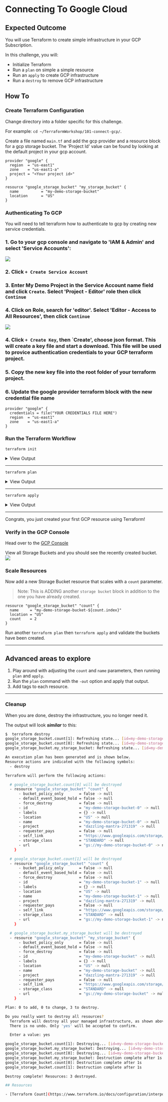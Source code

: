 # Connecting To Google Cloud

## Expected Outcome

You will use Terraform to create simple infrastructure in your GCP Subscription.

In this challenge, you will:

- Initialize Terraform
- Run a `plan` on simple a simple resource
- Run an `apply` to create GCP infrastructure
- Run a `destroy` to remove GCP infrastructure

## How To

### Create Terraform Configuration

Change directory into a folder specific for this challenge.

For example: `cd ~/TerraformWorkshop/101-connect-gcp/`.

Create a file named `main.tf` and add the gcp provider and a resource block for a gcp storage bucket. 
The 'Project Id' value can be found by looking at the default project in your gcp account.

```hcl
provider "google" {
  region  = "us-east1"
  zone    = "us-east1-a"
  project = "<Your project id>"
}

resource "google_storage_bucket" "my_storage_bucket" {
  name          = "my-demo-storage-bucket"
  location      = "US"
}
```

### Authenticating To GCP

You will need to tell terraform how to authenticate to gcp by creating new service credentials.
### 1. Go to your gcp console and navigate to 'IAM & Admin' and select 'Service Accounts': 
![](img/Service_Account_Role.png)

### 2. Click `+ Create Service Account`

### 3. Enter **My Demo Project** in the Service Account name field and click `Create`. Select 'Project - Editor' role then click `Continue`

### 4. Click on Role, search for 'editor'. Select 'Editor - Access to All Resources', then click `Continue`
![](img/Service-Credentials.png)

### 4. Click `+ Create Key`, then `Create', choose json format. This will create a key file and start a download. This file will be used to provice authentication credentials to your GCP terraform project.

### 5. Copy the new key file into the root folder of your terraform project.

### 6. Update the google provider terraform block with the new credential file name
```
provider "google" {
  credentials = file("YOUR CREDENTIALS FILE HERE")
  region  = "us-east1"
  zone    = "us-east1-a"
}
```

### Run the Terraform Workflow

`terraform init`
<details><summary>View Output</summary>
<p>

```sh
$ terraform init

Initializing the backend...

Initializing provider plugins...
- Checking for available provider plugins...
- Downloading plugin for provider "google" (hashicorp/google) 3.15.0...

The following providers do not have any version constraints in configuration,
so the latest version was installed.

To prevent automatic upgrades to new major versions that may contain breaking
changes, it is recommended to add version = "..." constraints to the
corresponding provider blocks in configuration, with the constraint strings
suggested below.

* provider.google: version = "~> 3.15"

Terraform has been successfully initialized!

You may now begin working with Terraform. Try running "terraform plan" to see
any changes that are required for your infrastructure. All Terraform commands
should now work.

If you ever set or change modules or backend configuration for Terraform,
rerun this command to reinitialize your working directory. If you forget, other
commands will detect it and remind you to do so if necessary.
```

</p>
</details>

---
`terraform plan`

<details><summary>View Output</summary>
<p>

```sh
$ terraform plan
Refreshing Terraform state in-memory prior to plan...
The refreshed state will be used to calculate this plan, but will not be
persisted to local or remote state storage.


------------------------------------------------------------------------

An execution plan has been generated and is shown below.
Resource actions are indicated with the following symbols:
  + create

Terraform will perform the following actions:

  # google_storage_bucket.my_storage_bucket will be created
  + resource "google_storage_bucket" "my_storage_bucket" {
      + bucket_policy_only = (known after apply)
      + force_destroy      = false
      + id                 = (known after apply)
      + location           = "US"
      + name               = "my-demo-storage-bucket"
      + project            = (known after apply)
      + self_link          = (known after apply)
      + storage_class      = "STANDARD"
      + url                = (known after apply)
    }

Plan: 1 to add, 0 to change, 0 to destroy.

------------------------------------------------------------------------

Note: You didn't specify an "-out" parameter to save this plan, so Terraform
can't guarantee that exactly these actions will be performed if
"terraform apply" is subsequently run.
```

</p>
</details>

---
`terraform apply`
<details><summary>View Output</summary>
<p>

```sh
$ terraform apply

An execution plan has been generated and is shown below.
Resource actions are indicated with the following symbols:
  + create

Terraform will perform the following actions:

  # google_storage_bucket.my_storage_bucket will be created
  + resource "google_storage_bucket" "my_storage_bucket" {
      + bucket_policy_only = (known after apply)
      + force_destroy      = false
      + id                 = (known after apply)
      + location           = "US"
      + name               = "my-demo-storage-bucket"
      + project            = (known after apply)
      + self_link          = (known after apply)
      + storage_class      = "STANDARD"
      + url                = (known after apply)
    }

Plan: 1 to add, 0 to change, 0 to destroy.

Do you want to perform these actions?
  Terraform will perform the actions described above.
  Only 'yes' will be accepted to approve.

  Enter a value: yes

google_storage_bucket.my_storage_bucket: Creating...
google_storage_bucket.my_storage_bucket: Creation complete after 1s [id=my-demo-storage-bucket]

Apply complete! Resources: 1 added, 0 changed, 0 destroyed.
```
</p>
</details>

---

Congrats, you just created your first GCP resource using Terraform!

### Verify in the GCP Console

Head over to the [GCP Console](https://console.cloud.google.com/)

View all Storage Buckets and you should see the recently created bucket.
![](img/portal-firstrg.png)

### Scale Resources

Now add a new Storage Bucket resource that scales with a `count` parameter.

> Note: This is ADDING another `storage bucket` block in addition to the one you have already created.

```hcl
resource "google_storage_bucket" "count" {
  name     = "my-demo-storage-bucket-${count.index}"
  location = "US"
  count    = 2
}
```

Run another `terraform plan` then `terraform apply` and validate the buckets have been created.

---
## Advanced areas to explore

1. Play around with adjusting the `count` and `name` parameters, then running `plan` and `apply`.
2. Run the `plan` command with the `-out` option and apply that output.
3. Add tags to each resource.

---
### Cleanup

When you are done, destroy the infrastructure, you no longer need it.

The output will look ***similar*** to this:

```sh
$  terraform destroy
google_storage_bucket.count[1]: Refreshing state... [id=my-demo-storage-bucket-1]
google_storage_bucket.count[0]: Refreshing state... [id=my-demo-storage-bucket-0]
google_storage_bucket.my_storage_bucket: Refreshing state... [id=my-demo-storage-bucket]

An execution plan has been generated and is shown below.
Resource actions are indicated with the following symbols:
  - destroy

Terraform will perform the following actions:

  # google_storage_bucket.count[0] will be destroyed
  - resource "google_storage_bucket" "count" {
      - bucket_policy_only       = false -> null
      - default_event_based_hold = false -> null
      - force_destroy            = false -> null
      - id                       = "my-demo-storage-bucket-0" -> null
      - labels                   = {} -> null
      - location                 = "US" -> null
      - name                     = "my-demo-storage-bucket-0" -> null
      - project                  = "dazzling-mantra-271319" -> null
      - requester_pays           = false -> null
      - self_link                = "https://www.googleapis.com/storage/v1/b/my-demo-storage-bucket-0" -> null
      - storage_class            = "STANDARD" -> null
      - url                      = "gs://my-demo-storage-bucket-0" -> null
    }

  # google_storage_bucket.count[1] will be destroyed
  - resource "google_storage_bucket" "count" {
      - bucket_policy_only       = false -> null
      - default_event_based_hold = false -> null
      - force_destroy            = false -> null
      - id                       = "my-demo-storage-bucket-1" -> null
      - labels                   = {} -> null
      - location                 = "US" -> null
      - name                     = "my-demo-storage-bucket-1" -> null
      - project                  = "dazzling-mantra-271319" -> null
      - requester_pays           = false -> null
      - self_link                = "https://www.googleapis.com/storage/v1/b/my-demo-storage-bucket-1" -> null
      - storage_class            = "STANDARD" -> null
      - url                      = "gs://my-demo-storage-bucket-1" -> null
    }

  # google_storage_bucket.my_storage_bucket will be destroyed
  - resource "google_storage_bucket" "my_storage_bucket" {
      - bucket_policy_only       = false -> null
      - default_event_based_hold = false -> null
      - force_destroy            = false -> null
      - id                       = "my-demo-storage-bucket" -> null
      - labels                   = {} -> null
      - location                 = "US" -> null
      - name                     = "my-demo-storage-bucket" -> null
      - project                  = "dazzling-mantra-271319" -> null
      - requester_pays           = false -> null
      - self_link                = "https://www.googleapis.com/storage/v1/b/my-demo-storage-bucket" -> null
      - storage_class            = "STANDARD" -> null
      - url                      = "gs://my-demo-storage-bucket" -> null
    }

Plan: 0 to add, 0 to change, 3 to destroy.

Do you really want to destroy all resources?
  Terraform will destroy all your managed infrastructure, as shown above.
  There is no undo. Only 'yes' will be accepted to confirm.

  Enter a value: yes

google_storage_bucket.count[1]: Destroying... [id=my-demo-storage-bucket-1]
google_storage_bucket.my_storage_bucket: Destroying... [id=my-demo-storage-bucket]
google_storage_bucket.count[0]: Destroying... [id=my-demo-storage-bucket-0]
google_storage_bucket.my_storage_bucket: Destruction complete after 1s
google_storage_bucket.count[0]: Destruction complete after 1s
google_storage_bucket.count[1]: Destruction complete after 1s

Destroy complete! Resources: 3 destroyed.

## Resources

- [Terraform Count](https://www.terraform.io/docs/configuration/interpolation.html#count-information)
